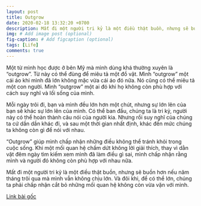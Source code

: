 ```yaml
---
layout: post
title: Outgrow
date: 2020-02-18 13:32:20 +0700
description: Mất đi một người tri kỷ là một điều thật buồn, nhưng sẽ buồn hơn nếu năm tháng trôi qua mà mình vẫn không chịu lớn. Và đôi khi, để có thể lớn, chúng ta phải chấp nhận cắt bỏ những mối quan hệ không còn vừa vặn với mình.
img: # Add image post (optional)
fig-caption: # Add figcaption (optional)
tags: [Life]
comments: true
---
```

Một từ mình học được ở bên Mỹ mà mình dùng khá thường xuyên là “outgrow”.  Từ này có thể đùng để miêu tả một đồ vật. Mình “outgrow” một cái áo khi mình đã lớn không mặc vừa cái áo đó nữa. Nó cũng có thể miêu tả một con người. Mình “outgrow” một ai đó khi họ không còn phù hợp với cách suy nghĩ và lối sống của mình.

Mỗi ngày trôi đi, bạn và mình đều lớn hơn một chút, nhưng sự lớn lên của bạn sẽ khác sự lớn lên của mình. Có thể ban đầu, chúng ta là tri kỷ, người này có thể hoàn thành câu nói của người kia. Nhưng rồi suy nghĩ của chúng ta cứ dần dần khác đi, và sau một thời gian nhất định, khác đến mức chúng ta không còn gì để nói với nhau.

“Outgrow” giúp mình chấp nhận những điều không thể tránh khỏi trong cuộc sống. Khi một mối quan hệ chấm dứt không lời giải thích, thay vì dằn vặt đêm ngày tìm kiếm xem mình đã làm điều gì sai, mình chấp nhận rằng mình và người đó không còn phù hợp với nhau nữa.

Mất đi một người tri kỷ là một điều thật buồn, nhưng sẽ buồn hơn nếu năm tháng trôi qua mà mình vẫn không chịu lớn. Và đôi khi, để có thể lớn, chúng ta phải chấp nhận cắt bỏ những mối quan hệ không còn vừa vặn với mình.

[Link bài gốc](https://www.facebook.com/chipiscrazy/posts/2820570164726006)
